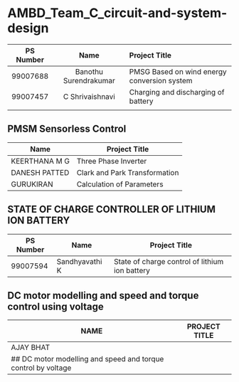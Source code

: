# AMBD_Team_C_circuit-and-system-design

|PS Number|Name|Project Title|
|:----:|:---:|:-----|
|99007688|Banothu Surendrakumar|PMSG Based on wind energy conversion system|
|99007457|C Shrivaishnavi|Charging and discharging of battery|
||||


## PMSM Sensorless Control
| Name | Project Title |
|------|---------------|
|KEERTHANA M G | Three Phase Inverter |
|DANESH PATTED | Clark and Park Transformation |
|GURUKIRAN | Calculation of Parameters |


## STATE OF CHARGE CONTROLLER OF LITHIUM ION BATTERY
|PS Number|Name|Project Title|
|--|--|--|
|99007594|Sandhyavathi K|State of charge control of lithium ion battery|


## DC motor modelling and speed and torque control using voltage
|NAME|PROJECT TITLE|
|--|--|
|AJAY BHAT|
## DC motor modelling and speed and torque control by  voltage|
